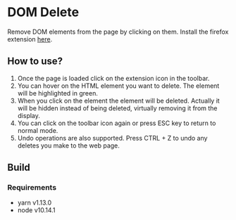 # DOM Delete
Remove DOM elements from the page by clicking on them. Install the firefox extension [here](https://addons.mozilla.org/en-US/firefox/addon/dom-delete/).

## How to use?
  1. Once the page is loaded click on the extension icon in the toolbar.
  2. You can hover on the HTML element you want to delete. The element will be highlighted in green.
  3. When you click on the element the element will be deleted. Actually it will be hidden instead of being deleted, virtually removing it from the display.
  4. You can click on the toolbar icon again or press ESC key to return to normal mode.
  5. Undo operations are also supported. Press CTRL + Z to undo any deletes you make to the web page.

## Build
### Requirements
  * yarn v1.13.0
  * node v10.14.1
